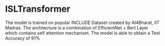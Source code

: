# ISLTransformer

The model is trained on popular INCLUDE Dataset created by AI4Bharat, IIT Madras. The architecture is a combination of EfficientNet + Bert Layer which contains self attention mechanism. The model is able to obtain a Test Accuracy of 91%

